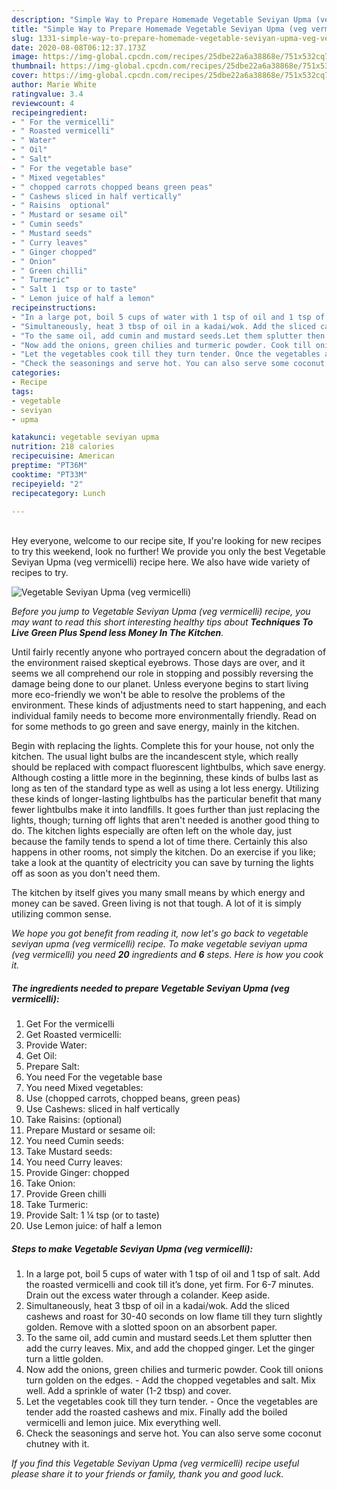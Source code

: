 ```yaml
---
description: "Simple Way to Prepare Homemade Vegetable Seviyan Upma (veg vermicelli)"
title: "Simple Way to Prepare Homemade Vegetable Seviyan Upma (veg vermicelli)"
slug: 1331-simple-way-to-prepare-homemade-vegetable-seviyan-upma-veg-vermicelli
date: 2020-08-08T06:12:37.173Z
image: https://img-global.cpcdn.com/recipes/25dbe22a6a38868e/751x532cq70/vegetable-seviyan-upma-veg-vermicelli-recipe-main-photo.jpg
thumbnail: https://img-global.cpcdn.com/recipes/25dbe22a6a38868e/751x532cq70/vegetable-seviyan-upma-veg-vermicelli-recipe-main-photo.jpg
cover: https://img-global.cpcdn.com/recipes/25dbe22a6a38868e/751x532cq70/vegetable-seviyan-upma-veg-vermicelli-recipe-main-photo.jpg
author: Marie White
ratingvalue: 3.4
reviewcount: 4
recipeingredient:
- " For the vermicelli"
- " Roasted vermicelli"
- " Water"
- " Oil"
- " Salt"
- " For the vegetable base"
- " Mixed vegetables"
- " chopped carrots chopped beans green peas"
- " Cashews sliced in half vertically"
- " Raisins  optional"
- " Mustard or sesame oil"
- " Cumin seeds"
- " Mustard seeds"
- " Curry leaves"
- " Ginger chopped"
- " Onion"
- " Green chilli"
- " Turmeric"
- " Salt 1  tsp or to taste"
- " Lemon juice of half a lemon"
recipeinstructions:
- "In a large pot, boil 5 cups of water with 1 tsp of oil and 1 tsp of salt. Add the roasted vermicelli and cook till it’s done, yet firm. For 6-7 minutes. Drain out the excess water through a colander. Keep aside."
- "Simultaneously, heat 3 tbsp of oil in a kadai/wok. Add the sliced cashews and roast for 30-40 seconds on low flame till they turn slightly golden. Remove with a slotted spoon on an absorbent paper."
- "To the same oil, add cumin and mustard seeds.Let them splutter then add the curry leaves. Mix, and add the chopped ginger. Let the ginger turn a little golden."
- "Now add the onions, green chilies and turmeric powder. Cook till onions turn golden on the edges.  Add the chopped vegetables and salt. Mix well. Add a sprinkle of water (1-2 tbsp) and cover."
- "Let the vegetables cook till they turn tender. Once the vegetables are tender add the roasted cashews and mix. Finally add the boiled vermicelli and lemon juice. Mix everything well."
- "Check the seasonings and serve hot. You can also serve some coconut chutney with it."
categories:
- Recipe
tags:
- vegetable
- seviyan
- upma

katakunci: vegetable seviyan upma 
nutrition: 218 calories
recipecuisine: American
preptime: "PT36M"
cooktime: "PT33M"
recipeyield: "2"
recipecategory: Lunch

---
```

<br>
Hey everyone, welcome to our recipe site, If you're looking for new recipes to try this weekend, look no further! We provide you only the best Vegetable Seviyan Upma (veg vermicelli) recipe here. We also have wide variety of recipes to try.
<br>


![Vegetable Seviyan Upma (veg vermicelli)](https://img-global.cpcdn.com/recipes/25dbe22a6a38868e/751x532cq70/vegetable-seviyan-upma-veg-vermicelli-recipe-main-photo.jpg)

<i>Before you jump to Vegetable Seviyan Upma (veg vermicelli) recipe, you may want to read this short interesting healthy tips about 
<strong>Techniques To Live Green Plus Spend less Money In The Kitchen</strong>.</i>
</br>

Until fairly recently anyone who portrayed concern about the degradation of the environment raised skeptical eyebrows. Those days are over, and it seems we all comprehend our role in stopping and possibly reversing the damage being done to our planet. Unless everyone begins to start living more eco-friendly we won't be able to resolve the problems of the environment. These kinds of adjustments need to start happening, and each individual family needs to become more environmentally friendly. Read on for some methods to go green and save energy, mainly in the kitchen.

Begin with replacing the lights. Complete this for your house, not only the kitchen. The usual light bulbs are the incandescent style, which really should be replaced with compact fluorescent lightbulbs, which save energy. Although costing a little more in the beginning, these kinds of bulbs last as long as ten of the standard type as well as using a lot less energy. Utilizing these kinds of longer-lasting lightbulbs has the particular benefit that many fewer lightbulbs make it into landfills. It goes further than just replacing the lights, though; turning off lights that aren't needed is another good thing to do. The kitchen lights especially are often left on the whole day, just because the family tends to spend a lot of time there. Certainly this also happens in other rooms, not simply the kitchen. Do an exercise if you like; take a look at the quantity of electricity you can save by turning the lights off as soon as you don't need them.

The kitchen by itself gives you many small means by which energy and money can be saved. Green living is not that tough. A lot of it is simply utilizing common sense.


<i>We hope you got benefit from reading it, now let's go back to vegetable seviyan upma (veg vermicelli) recipe. To make vegetable seviyan upma (veg vermicelli) you need <strong>20</strong> ingredients and <strong>6</strong> steps. Here is how you cook it.
</i>

##### The ingredients needed to prepare Vegetable Seviyan Upma (veg vermicelli):

1. Get  For the vermicelli
1. Get  Roasted vermicelli:
1. Provide  Water:
1. Get  Oil:
1. Prepare  Salt:
1. You need  For the vegetable base
1. You need  Mixed vegetables:
1. Use  (chopped carrots, chopped beans, green peas)
1. Use  Cashews: sliced in half vertically
1. Take  Raisins:  (optional)
1. Prepare  Mustard or sesame oil:
1. You need  Cumin seeds:
1. Take  Mustard seeds:
1. You need  Curry leaves:
1. Provide  Ginger: chopped
1. Take  Onion:
1. Provide  Green chilli
1. Take  Turmeric:
1. Provide  Salt: 1 ¼ tsp (or to taste)
1. Use  Lemon juice: of half a lemon


##### Steps to make Vegetable Seviyan Upma (veg vermicelli):

1. In a large pot, boil 5 cups of water with 1 tsp of oil and 1 tsp of salt. Add the roasted vermicelli and cook till it’s done, yet firm. For 6-7 minutes. Drain out the excess water through a colander. Keep aside.
1. Simultaneously, heat 3 tbsp of oil in a kadai/wok. Add the sliced cashews and roast for 30-40 seconds on low flame till they turn slightly golden. Remove with a slotted spoon on an absorbent paper.
1. To the same oil, add cumin and mustard seeds.Let them splutter then add the curry leaves. Mix, and add the chopped ginger. Let the ginger turn a little golden.
1. Now add the onions, green chilies and turmeric powder. Cook till onions turn golden on the edges.  - Add the chopped vegetables and salt. Mix well. Add a sprinkle of water (1-2 tbsp) and cover.
1. Let the vegetables cook till they turn tender. - Once the vegetables are tender add the roasted cashews and mix. Finally add the boiled vermicelli and lemon juice. Mix everything well.
1. Check the seasonings and serve hot. You can also serve some coconut chutney with it.


<i>If you find this Vegetable Seviyan Upma (veg vermicelli) recipe useful please share it to your friends or family, thank you and good luck.</i>
